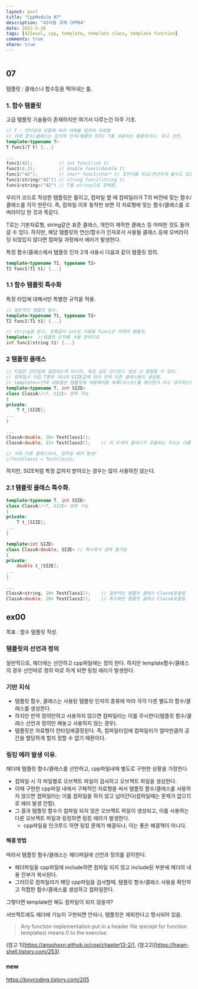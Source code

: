 ```yaml
---
layout: post
title: "CppModule 07"
description: "42서울 과제 CPP04"
date: 2022-5-16
tags: [42Seoul, cpp, template, template class, template function]
comments: true
share: true
---
```

```cpp
```

## 07
탬플릿 : 클래스나 함수등을 찍어내는 틀.

### 1. 함수 탬플릿
고급 탬플릿 기술들이 존재하지만 여기서 다루는건 아주 기초.
```cpp
// T : 런타임에 상황에 따라 대체될 임의의 자료형
// 아래 함수/클래스는 임의의 인자(탬플릿 인자) T를 사용하는 탬플릿이다. 라고 선언.
template<typename T>
T func1(T t) {...}

...
func1(42);			// int func1(int t)
func1(4.2);			// double func1(double t)
func1("42");		// char* func1(char* t) 포인터를 비교/연산하게 될수도 있으므로, 주의.
func1(string("42")) // string func1(string t)
func1<string>("42")	// T를 string으로 정해줌.
```

우리가 코드로 작성한 탬플릿은 틀이고, 컴파일 할 때 컴파일러가 T의 버전에 맞는 함수/클래스를 각각 만든다. 즉, 컴파일 이후 동작만 보면 각 자료형에 맞는 함수/클래스를 오버라이딩 한 것과 똑같다.

T로는 기본자료형, string같은 표준 클래스, 개인이 제작한 클래스 등 어떠한 것도 들어갈 수 있다. 하지만, 해당 탬플릿의 연산/함수가 인자로서 사용될 클래스 등에 오버라이딩 되었있지 않다면 컴파일 과정에서 에러가 발생한다.

특정 함수/클래스에서 탬플릿 인자 2개 사용시 다음과 같이 탬플릿 정의.
```cpp
template<typename T1, typename T2>
T2 func1(T1 t1) {...}
```

### 1.1 함수 탬플릿 특수화
특정 타입에 대해서만 특별한 규칙을 적용.
```cpp
// 일반적인 탬플릿 함수.
template<typename T1, typename T2>
T2 func1(T1 t1) {...}

// string을 받고, 반환값이 int로 사용될 func1은 아래의 탬플릿.
template<>	//탬플릿 인자를 사용 안하므로
int func1(string t1) {...}
```

### 2 탬플릿 클래스
```cpp
// 타입만 런타임에 결정되는게 아니라, 특정 값도 인스턴스 생성 시 결정할 수 있다.
// 컴파일시 타입 T뿐만 아니라 SIZE값에 따라 전혀 다른 클래스들이 생성됨.
// template<>안에 내용들은 탬플릿에 적용해야할 목록(리스트)를 명시한거 라고 생각하는게 좋음
template<typename T, int SIZE>
class ClassA//<T, SIZE> 생략 가능
{
private:
	T t_[SIZE];
...
}

...
ClassA<double, 20> TestClass1();
ClassA<double, 21> TestClass2();	// 이 두개의 클래스가 호출되는 주소는 다름

// 서로 다른 클래스라서, 컴파일 에러 발생! 
//TestClass1 = TestClass2;
```
하지만, SIZE처럼 특정 값까지 받아오는 경우는 많이 사용하진 않는다.

### 2.1 탬플릿 클래스 특수화.
```cpp
template<typename T, int SIZE>
class ClassA//<T, SIZE> 생략 가능
{
private:
	T t_[SIZE];
...
}

template<int SIZE>
class ClassA<double, SIZE> // 특수화시 생략 불가능
{
private:
	double t_[SIZE];
...
}

...
ClassA<string, 20> TestClass1();	// 일반적인 탬플릿 클래스 ClassA호출됨
ClassA<double, 20> TestClass2();	// 특수화된 탬플릿 클래스 ClassA호출됨
```

## ex00
목표 : 함수 탬플릿 작성.

### 탬플릿의 선언과 정의
일반적으로, 헤더에는 선언하고 cpp파일에는 정의 한다. 하지만 template함수/클래스의 경우 선언따로 정의 따로 하게 되면 링킹 에러가 발생한다.

### 기반 지식
- 탬플릿 함수, 클래스는 사용된 탬플릿 인자의 종류에 따라 각각 다른 별도의 함수/클래스를 생성한다.
- 하지만 만약 정의만하고 사용하지 않으면 컴파일러는 이를 무시한다(탬플릿 함수/클래스 선언과 정의만 해놓고 사용하지 않는 경우).
- 탬플릿은 자료형이 런타임에결정된다. 즉, 컴파일타임에 컴파일러가 얼마만큼의 공간을 할당하게 할지 정할 수 없기 때문이다.

### 링킹 에러 발생 이유.
헤더에 탬플릿 함수/클래스를 선언하고, cpp파일내에 별도로 구현한 상황을 가정한다.
- 컴파일 시 각 파일별로 오브젝트 파일이 검사하고 오브젝트 파일을 생성한다.
- 이때 구현한 cpp파일 내에서 구체적인 자료형을 써서 탬플릿 함수/클래스를 사용하지 않으면 컴파일러는 이를 컴파일을 하지 않고 넘어간다(컴파일때는 문제가 없으므로 에러 발생 안함).
- 그 결과 탬플릿 함수가 컴파일 되지 않은 오브젝트 파일이 생성되고, 이를 사용하는 다른 오브젝트 파일과 링킹하면 링킹 에러가 발생한다.
	- cpp파일을 인크루드 하면 링킹 문제가 해결되나, 이는 좋은 해결책이 아니다.

#### 해결 방법
따라서 탬플릿 함수/클래스는 헤더파일에 선언과 정의를 같이한다.
- 헤더파일을 cpp파일에 include하면 컴파일 되지 않고 include된 부분에 헤더의 내용 전부가 복사된다.
- 그러므로 컴파일러가 해당 cpp파일을 검사할때, 템플릿 함수/클래스 사용을 확인하고 적합한 함수/클래스를 생성하고 컴파일한다.

그렇다면 template<int SIZE>만 해도 컴파일이 되지 않을까?

서브젝트에도 헤더에 기능이 구현되면 안되나, 탬플릿은 제외한다고 명시되어 있음.
> Any function implementation put in a header file (except for function templates) means 0 to the exercise.

(참고 1)[https://ansohxxn.github.io/cpp/chapter13-2/], (참고2)[https://hwan-shell.tistory.com/253]

### new

https://boycoding.tistory.com/205